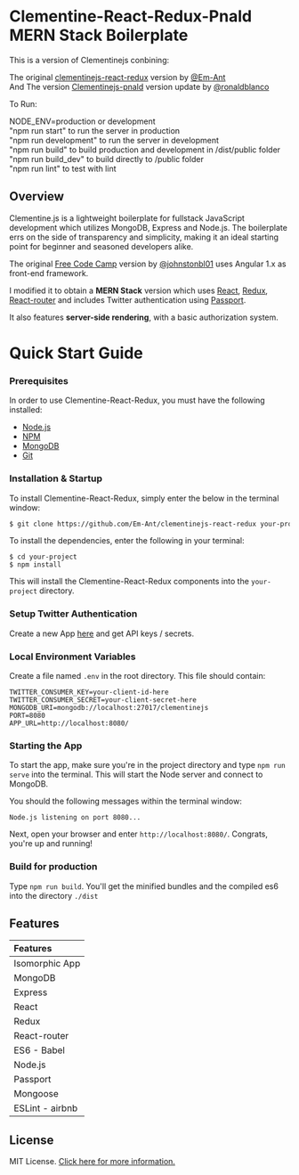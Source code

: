 # Clementine-React-Redux-Pnald MERN Stack Boilerplate

This is a version of Clementinejs conbining:<br>

The original [clementinejs-react-redux](https://github.com/Em-Ant/clementinejs-react-redux) version by [@Em-Ant](https://github.com/Em-Ant)<br>
And The version [Clementinejs-pnald](https://github.com/ronaldblanco/clementinejs) version update by [@ronaldblanco](https://github.com/ronaldblanco)<br>

To Run:<br>

NODE_ENV=production or development<br>
"npm run start" to run the server in production<br>
"npm run development" to run the server in development<br>
"npm run build" to build production and development in /dist/public folder<br>
"npm run build_dev" to build directly to /public folder<br>
"npm run lint" to test with lint<br>

## Overview

Clementine.js is a lightweight boilerplate for fullstack JavaScript development which utilizes MongoDB, Express and Node.js. The boilerplate errs on the side of transparency and simplicity, making it an ideal starting point for beginner and seasoned developers alike.

The original [Free Code Camp](http://www.freecodecamp.com) version by [@johnstonbl01](https://github.com/johnstonbl01) uses Angular 1.x as front-end framework.

I modified it to obtain a **MERN Stack** version which uses [React](https://facebook.github.io/react/), [Redux](https://github.com/reactjs/redux), [React-router](https://github.com/reactjs/react-router) and includes Twitter authentication using [Passport](http://passportjs.org/).

It also features **server-side rendering**, with a basic authorization system.


# Quick Start Guide

### Prerequisites

In order to use Clementine-React-Redux, you must have the following installed:

- [Node.js](https://nodejs.org/)
- [NPM](https://nodejs.org/)
- [MongoDB](http://www.mongodb.org/)
- [Git](https://git-scm.com/)

### Installation & Startup

To install Clementine-React-Redux, simply enter the below in the terminal window:

```bash
$ git clone https://github.com/Em-Ant/clementinejs-react-redux your-project
```

To install the dependencies, enter the following in your terminal:

```
$ cd your-project
$ npm install
```

This will install the Clementine-React-Redux components into the `your-project` directory.

### Setup Twitter Authentication

Create a new App [here](https://apps.twitter.com/) and get API keys / secrets.

### Local Environment Variables

Create a file named `.env` in the root directory. This file should contain:

```
TWITTER_CONSUMER_KEY=your-client-id-here
TWITTER_CONSUMER_SECRET=your-client-secret-here
MONGODB_URI=mongodb://localhost:27017/clementinejs
PORT=8080
APP_URL=http://localhost:8080/
```

### Starting the App

To start the app, make sure you're in the project directory and type `npm run serve` into the terminal. This will start the Node server and connect to MongoDB.

You should the following messages within the terminal window:

```
Node.js listening on port 8080...
```

Next, open your browser and enter `http://localhost:8080/`. Congrats, you're up and running!

### Build for production

Type `npm run build`. You'll get the minified bundles and the compiled es6
into the directory `./dist`

## Features

| Features           |
|:---------          |
| Isomorphic App     |
| MongoDB            |
| Express            |
| React              |
| Redux              |
| React-router       |
| ES6 - Babel        |
| Node.js            |
| Passport           |
| Mongoose           |
| ESLint - airbnb    |

## License

MIT License. [Click here for more information.](LICENSE.md)
